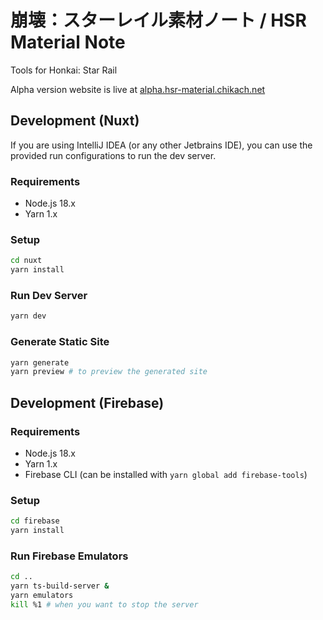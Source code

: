 # 崩壊：スターレイル素材ノート / HSR Material Note

Tools for Honkai: Star Rail

Alpha version website is live at [alpha.hsr-material.chikach.net](https://alpha.hsr-material.chikach.net/)

## Development (Nuxt)

If you are using IntelliJ IDEA (or any other Jetbrains IDE), you can use the provided run configurations to run the dev
server.

### Requirements

- Node.js 18.x
- Yarn 1.x

### Setup

```bash
cd nuxt
yarn install
```

### Run Dev Server

```bash
yarn dev
```

### Generate Static Site

```bash
yarn generate
yarn preview # to preview the generated site
```

## Development (Firebase)

### Requirements

- Node.js 18.x
- Yarn 1.x
- Firebase CLI (can be installed with `yarn global add firebase-tools`)

### Setup

```bash
cd firebase
yarn install
```

### Run Firebase Emulators

```bash
cd ..
yarn ts-build-server &
yarn emulators
kill %1 # when you want to stop the server
```
